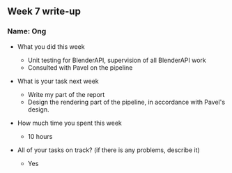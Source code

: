 ## Week 7 write-up

### Name: Ong

- What you did this week

    - Unit testing for BlenderAPI, supervision of all BlenderAPI work
    - Consulted with Pavel on the pipeline

- What is your task next week

  - Write my part of the report
  - Design the rendering part of the pipeline, in accordance with Pavel's design.

- How much time you spent this week

  - 10 hours

- All of your tasks on track? (if there is any problems, describe it)
  - Yes
